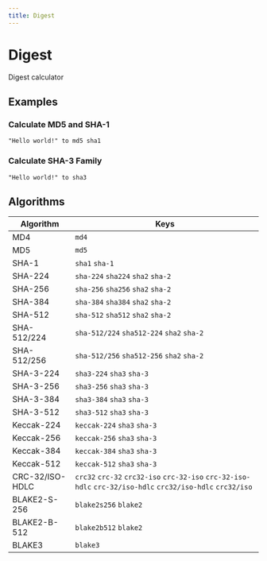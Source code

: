 ```yaml
---
title: Digest
---
```


# Digest

Digest calculator

## Examples

### Calculate MD5 and SHA-1

<pre class="example">
<code>"Hello world!" to md5 sha1</code>
</pre>

### Calculate SHA-3 Family

<pre class="example">
<code>"Hello world!" to sha3</code>
</pre>

## Algorithms

| Algorithm | Keys |
|---|---|
| MD4 | `md4` |
| MD5 | `md5` |
| SHA-1 | `sha1` `sha-1` |
| SHA-224 | `sha-224` `sha224` `sha2` `sha-2` |
| SHA-256 | `sha-256` `sha256` `sha2` `sha-2` |
| SHA-384 | `sha-384` `sha384` `sha2` `sha-2` |
| SHA-512 | `sha-512` `sha512` `sha2` `sha-2` |
| SHA-512/224 | `sha-512/224` `sha512-224` `sha2` `sha-2` |
| SHA-512/256 | `sha-512/256` `sha512-256` `sha2` `sha-2` |
| SHA-3-224 | `sha3-224` `sha3` `sha-3` |
| SHA-3-256 | `sha3-256` `sha3` `sha-3` |
| SHA-3-384 | `sha3-384` `sha3` `sha-3` |
| SHA-3-512 | `sha3-512` `sha3` `sha-3` |
| Keccak-224 | `keccak-224` `sha3` `sha-3` |
| Keccak-256 | `keccak-256` `sha3` `sha-3` |
| Keccak-384 | `keccak-384` `sha3` `sha-3` |
| Keccak-512 | `keccak-512` `sha3` `sha-3` |
| CRC-32/ISO-HDLC | `crc32` `crc-32` `crc32-iso` `crc-32-iso` `crc-32-iso-hdlc` `crc-32/iso-hdlc` `crc32/iso-hdlc` `crc32/iso` |
| BLAKE2-S-256 | `blake2s256` `blake2` |
| BLAKE2-B-512 | `blake2b512` `blake2` |
| BLAKE3 | `blake3` |

